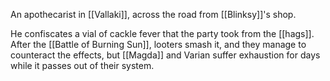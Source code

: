An apothecarist in [[Vallaki]], across the road from [[Blinksy]]'s shop.

He confiscates a vial of cackle fever that the party took from the [[hags]]. After the [[Battle of Burning Sun]], looters smash it, and they manage to counteract the effects, but [[Magda]] and Varian suffer exhaustion for days while it passes out of their system.